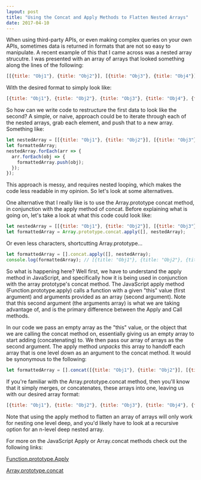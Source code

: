 ```yaml
---
layout: post
title: "Using the Concat and Apply Methods to Flatten Nested Arrays"
date: 2017-04-10
---
```


When using third-party APIs, or even making complex queries on your own APIs, sometimes data is returned in formats that are not so easy to manipulate. A recent example of this that I came across was a nested array strucutre. I was presented with an array of arrays that looked something along the lines of the following:

```javascript
[[{title: "Obj1"}, {title: "Obj2"}], [{title: "Obj3"}, {title: "Obj4"}], [{title: "Obj5"}, {title: "Obj6"}]]
```

With the desired format to simply look like:

```javascript
[{title: "Obj1"}, {title: "Obj2"}, {title: "Obj3"}, {title: "Obj4"}, {title: "Obj5"}, {title: "Obj6"}]
```

So how can we write code to restructure the first data to look like the second? A simple, or naive, approach could be to iterate through each of the nested arrays, grab each element, and push that to a new array. Something like:

```javascript
let nestedArray = [[{title: "Obj1"}, {title: "Obj2"}], [{title: "Obj3"}, {title: "Obj4"}], [{title: "Obj5"}, {title: "Obj6"}]];
let formattedArray;
nestedArray.forEach(arr => {
  arr.forEach(obj => {
    formattedArray.push(obj);
  });
});
```

This approach is messy, and requires nested looping, which makes the code less readable in my opinion. So let's look at some alternatives.

One alternative that I really like is to use the Array.prototype concat method, in conjunction with the apply method of concat. Before explaining what is going on, let's take a look at what this code could look like:

```javascript
let nestedArray = [[{title: "Obj1"}, {title: "Obj2"}], [{title: "Obj3"}, {title: "Obj4"}], [{title: "Obj5"}, {title: "Obj6"}]];
let formattedArray = Array.prototype.concat.apply([], nestedArray);
```

Or even less characters, shortcutting Array.prototype...
```javascript
let formattedArray = [].concat.apply([], nestedArray);
console.log(formattedArray); // [{title: "Obj1"}, {title: "Obj2"}, {title: "Obj3"}, {title: "Obj4"}, {title: "Obj5"}, {title: "Obj6"}]
```

So what is happening here? Well first, we have to understand the apply method in JavaScript, and specifically how it is being used in conjunction with the array prototype's concat method. The JavaScript apply method (Function.prototype.apply) calls a function with a given "this" value (first argument) and arguments provided as an array (second argument). Note that this second argument (the arguments array) is what we are taking advantage of, and is the primary difference between the Apply and Call methods.

In our code we pass an empty array as the "this" value, or the object that we are calling the concat method on, essentially giving us an empty array to start adding (concatenating) to. We then pass our array of arrays as the second argument. The apply method *unpacks* this array to handoff each array that is one level down as an argument to the concat method. It would be synonymous to the following:

```javascript
let formattedArray = [].concat([{title: "Obj1"}, {title: "Obj2"}], [{title: "Obj3"}, {title: "Obj4"}], [{title: "Obj5"}, {title: "Obj6"}]);
```

If you're familiar with the Array.prototype.concat method, then you'll know that it simply merges, or concatenates, these arrays into one, leaving us with our desired array format:
```javascript
[{title: "Obj1"}, {title: "Obj2"}, {title: "Obj3"}, {title: "Obj4"}, {title: "Obj5"}, {title: "Obj6"}]
```

Note that using the apply method to flatten an array of arrays will only work for nesting one level deep, and you'd likely have to look at a recursive option for an n-level deep nested array.

For more on the JavaScript Apply or Array.concat methods check out the following links:

[Function.prototype.Apply](https://developer.mozilla.org/en-US/docs/Web/JavaScript/Reference/Global_Objects/Function/apply)

[Array.prototype.concat](https://developer.mozilla.org/en-US/docs/Web/JavaScript/Reference/Global_Objects/Array/concat)
